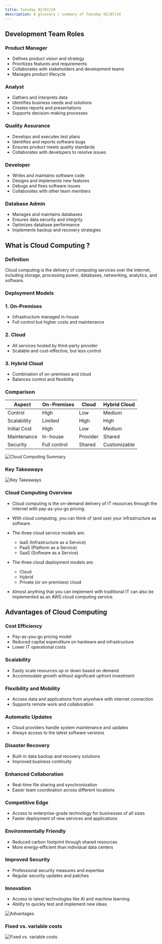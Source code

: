```yaml
---
title: Tuesday 02/07/24
description: A glossary / summary of Tuesday 02/07/24
---
```


## Development Team Roles

### Product Manager

- Defines product vision and strategy
- Prioritizes features and requirements
- Collaborates with stakeholders and development teams
- Manages product lifecycle

### Analyst

- Gathers and interprets data
- Identifies business needs and solutions
- Creates reports and presentations
- Supports decision-making processes

### Quality Assurance

- Develops and executes test plans
- Identifies and reports software bugs
- Ensures product meets quality standards
- Collaborates with developers to resolve issues

### Developer

- Writes and maintains software code
- Designs and implements new features
- Debugs and fixes software issues
- Collaborates with other team members

### Database Admin

- Manages and maintains databases
- Ensures data security and integrity
- Optimizes database performance
- Implements backup and recovery strategies

## What is Cloud Computing ?

### Definition

Cloud computing is the delivery of computing services over the internet, including storage, processing power, databases, networking, analytics, and software.

### Deployment Models

### 1. On-Premises

- Infrastructure managed in-house
- Full control but higher costs and maintenance

### 2. Cloud

- All services hosted by third-party provider
- Scalable and cost-effective, but less control

### 3. Hybrid Cloud

- Combination of on-premises and cloud
- Balances control and flexibility

### Comparison

| Aspect | On-Premises | Cloud | Hybrid Cloud |
|--------|-------------|-------|--------------|
| Control | High | Low | Medium |
| Scalability | Limited | High | High |
| Initial Cost | High | Low | Medium |
| Maintenance | In-house | Provider | Shared |
| Security | Full control | Shared | Customizable |

![Cloud Computing Summary](../../../assets/day-2/cloud_computing_summary.png)

### Key Takeaways

![Key Takeaways](../../../assets/day-2/takeaways.png)

### Cloud Computing Overview

- Cloud computing is the on-demand delivery of IT resources through the internet with pay-as-you-go pricing.

- With cloud computing, you can think of (and use) your infrastructure as software.

- The three cloud service models are:
  - IaaS (Infrastructure as a Service)
  - PaaS (Platform as a Service)
  - SaaS (Software as a Service)

- The three cloud deployment models are:
  - Cloud
  - Hybrid
  - Private (or on-premises) cloud

- Almost anything that you can implement with traditional IT can also be implemented as an AWS cloud computing service.

## Advantages of Cloud Computing

### Cost Efficiency

- Pay-as-you-go pricing model
- Reduced capital expenditure on hardware and infrastructure
- Lower IT operational costs

### Scalability

- Easily scale resources up or down based on demand
- Accommodate growth without significant upfront investment

### Flexibility and Mobility

- Access data and applications from anywhere with internet connection
- Supports remote work and collaboration

### Automatic Updates

- Cloud providers handle system maintenance and updates
- Always access to the latest software versions

### Disaster Recovery

- Built-in data backup and recovery solutions
- Improved business continuity

### Enhanced Collaboration

- Real-time file sharing and synchronization
- Easier team coordination across different locations

### Competitive Edge

- Access to enterprise-grade technology for businesses of all sizes
- Faster deployment of new services and applications

### Environmentally Friendly

- Reduced carbon footprint through shared resources
- More energy-efficient than individual data centers

### Improved Security

- Professional security measures and expertise
- Regular security updates and patches

### Innovation

- Access to latest technologies like AI and machine learning
- Ability to quickly test and implement new ideas

![Advantages](../../../assets/day-2/advantages_01.png)

### Fixed vs. variable costs

![Fixed vs. variable costs](../../../assets/day-2/fixed_vs_variable.png)
